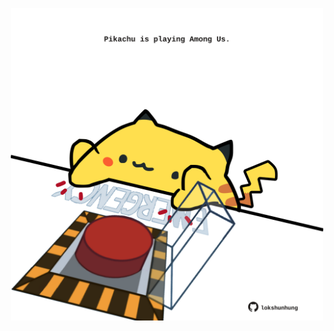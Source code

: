 <!-- built at 27/10/2024, 13:04:05 UTC -->
<p align="center">
  <img width="500" height="500" src="./ReadmeImage.svg">
</p>
